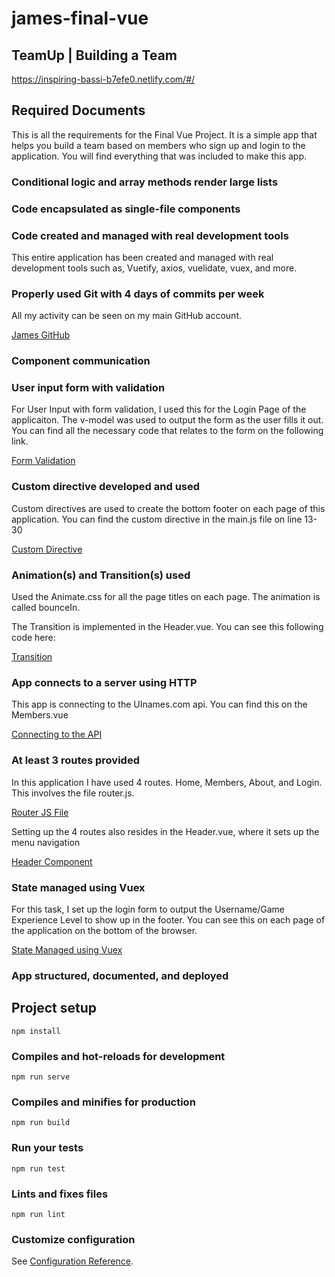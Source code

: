 # james-final-vue

## TeamUp | Building a Team 
https://inspiring-bassi-b7efe0.netlify.com/#/

## Required Documents
This is all the requirements for the Final Vue Project.
It is a simple app that helps you build a team based on members who sign up and login to the application. You will find everything that was included to make this app.

### Conditional logic and array methods render large lists

### Code encapsulated as single-file components

### Code created and managed with real development tools
This entire application has been created and managed with real development tools such as, Vuetify, axios, vuelidate, vuex, and more. 

### Properly used Git with 4 days of commits per week
All my activity can be seen on my main GitHub account. 

[James GitHub](https://github.com/jamesdesigns)

### Component communication

### User input form with validation
For User Input with form validation, I used this for the Login Page of the applicaiton.
The v-model was used to output the form as the user fills it out. You can find all the necessary code that relates to the form on the following link.

[Form Validation](https://github.com/jamesdesigns/james-final-vue/blob/master/src/views/Login.vue)

### Custom directive developed and used
Custom directives are used to create the bottom footer on each page of this application. 
You can find the custom directive in the main.js file on line 13-30

[Custom Directive](https://github.com/jamesdesigns/james-final-vue/blob/master/src/main.js) 

### Animation(s) and Transition(s) used
Used the Animate.css for all the page titles on each page. The animation is called bounceIn.

The Transition is implemented in the Header.vue. You can see this following code here:

[Transition](https://github.com/jamesdesigns/james-final-vue/blob/master/src/components/Header.vue)

### App connects to a server using HTTP
This app is connecting to the UInames.com api. You can find this on the Members.vue

[Connecting to the API](https://github.com/jamesdesigns/james-final-vue/blob/master/src/views/Members.vue)

### At least 3 routes provided
In this application I have used 4 routes. Home, Members, About, and Login.
This involves the file router.js. 

[Router JS File](https://github.com/jamesdesigns/james-final-vue/blob/master/src/router.js)

Setting up the 4 routes also resides in the Header.vue, where it sets up the menu navigation

[Header Component](https://github.com/jamesdesigns/james-final-vue/blob/master/src/components/Header.vue)

### State managed using Vuex
For this task, I set up the login form to output the Username/Game Experience Level to show up in the footer. You can see this on each page of the application on the bottom of the browser.

[State Managed using Vuex](https://github.com/jamesdesigns/james-final-vue/blob/master/src/store.js)

### App structured, documented, and deployed



## Project setup
```
npm install
```

### Compiles and hot-reloads for development
```
npm run serve
```

### Compiles and minifies for production
```
npm run build
```

### Run your tests
```
npm run test
```

### Lints and fixes files
```
npm run lint
```

### Customize configuration
See [Configuration Reference](https://cli.vuejs.org/config/).
